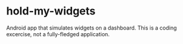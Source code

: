 # hold-my-widgets
Android app that simulates widgets on a dashboard. This is a coding excercise, not a fully-fledged application.
